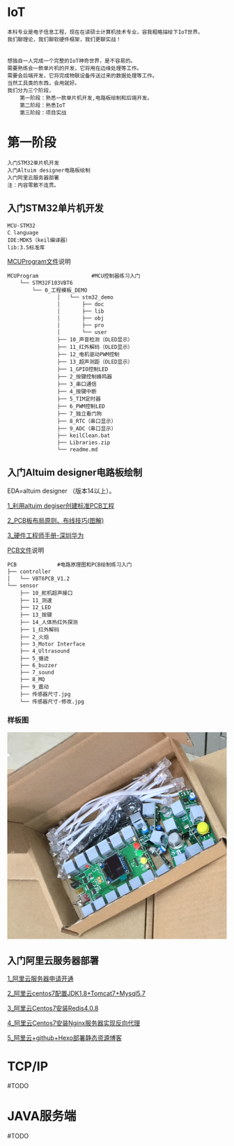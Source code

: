 
# IoT
	本科专业是电子信息工程，现在在读硕士计算机技术专业，容我粗略描绘下IoT世界。
	我们聊理论，我们聊软硬件框架，我们更聊实战！


	想独自一人完成一个完整的IoT神奇世界，是不容易的。
	需要熟练会一款单片机的开发，它将用在边缘处理等工作。
	需要会后端开发，它将完成物联设备传送过来的数据处理等工作。
	当然工具类的东西，会用就好。
	我们分为三个阶段，
		第一阶段：熟悉一款单片机开发,电路板绘制和后端开发。
		第二阶段：熟悉IoT
		第三阶段：项目实战


# 第一阶段
	入门STM32单片机开发
	入门Altuim designer电路板绘制
	入门阿里云服务器部署
	注：内容零散不连贯。
	
## 入门STM32单片机开发
	MCU-STM32
	C language
	IDE:MDK5（keil编译器）
	lib:3.5标准库
	
  [MCUProgram文件](https://github.com/JGPY/IoT/tree/master/theFirstStage/MCUProgram)说明
  	
	MCUProgram                 #MCU控制器练习入门
        └── STM32F103VBT6
            └── 0_工程模板_DEMO
                    │   └── stm32_demo
                    │       ├── doc
                    │       ├── lib
                    │       ├── obj
                    │       ├── pro
                    │       └── user
                    ├── 10_声音检测（OLED显示）
                    ├── 11_红外解码（OLED显示）
                    ├── 12_电机驱动PWM控制
                    ├── 13_超声测距（OLED显示）
                    ├── 1_GPIO控制LED
                    ├── 2_按键控制蜂鸣器
                    ├── 3_串口通信
                    ├── 4_按键中断
                    ├── 5_TIM定时器
                    ├── 6_PWM控制LED
                    ├── 7_独立看门狗
                    ├── 8_RTC（串口显示）
                    ├── 9_ADC（串口显示）
                    ├── keilClean.bat
                    ├── Libraries.zip
                    └── readme.md

	

	
## 入门Altuim designer电路板绘制
   EDA=altuim designer （版本14以上）。
   
   [1_利用altuim degiser创建标准PCB工程](https://blog.csdn.net/qq_21508727/article/details/79547067)
   
   [2_PCB板布局原则、布线技巧(图解)](https://github.com/JGPY/IoT/blob/master/doc/PCB%E6%9D%BF%E5%B8%83%E5%B1%80%E5%8E%9F%E5%88%99%E3%80%81%E5%B8%83%E7%BA%BF%E6%8A%80%E5%B7%A7(%E5%9B%BE%E8%A7%A3).pdf)
   
   [3_硬件工程师手册-深圳华为](https://github.com/JGPY/IoT/blob/master/doc/%E7%A1%AC%E4%BB%B6%E5%B7%A5%E7%A8%8B%E5%B8%88%E6%89%8B%E5%86%8C-%E6%B7%B1%E5%9C%B3%E5%8D%8E%E4%B8%BA.pdf)
   
   [PCB文件](https://github.com/JGPY/IoT/tree/master/theFirstStage/PCB)说明

    PCB             #电路原理图和PCB绘制练习入门
    ├── controller
    │   └── VBT6PCB_V1.2
    └── sensor
        ├── 10_舵机超声接口
        ├── 11_测速
        ├── 12_LED
        ├── 13_按键
        ├── 14_人体热红外探测
        ├── 1_红外解码
        ├── 2_火焰
        ├── 3_Motor Interface
        ├── 4_Ultrasound
        ├── 5_循迹
        ├── 6_buzzer
        ├── 7_sound
        ├── 8_MQ
        ├── 9_震动
        ├── 传感器尺寸.jpg
        └── 传感器尺寸-修改.jpg
        
### 样板图
	
   ![Image text](https://github.com/JGPY/IoT/blob/master/data/image/theFirstStage.png)

## 入门阿里云服务器部署
  [1_阿里云服务器申请开通]()
  
  [2_阿里云centos7配置JDK1.8+Tomcat7+Mysql5.7](https://blog.csdn.net/qq_21508727/article/details/79592349)
  
  [3_阿里云Centos7安装Redis4.0.8](https://blog.csdn.net/qq_21508727/article/details/79596423)
  
  [4_阿里云Centos7安装Nginx服务器实现反向代理](https://blog.csdn.net/qq_21508727/article/details/80071174)
  
  [5_阿里云+github+Hexo部署静态资源博客](https://blog.csdn.net/qq_21508727/article/details/80044265)

TCP/IP
===
#TODO


JAVA服务端
===
#TODO
